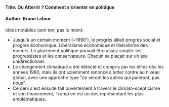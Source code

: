 #### Title:  Où Atterrir ? Comment s'orienter en politique
#### Author: Bruno Latour

Idées notables (son ton, pas le mien):
- Jusqu'à un certain moment (~1990'), le progrès alliait progrès social et progrès économique. 
Libéralisme économique et libéralisme des moeurs. 
Le placement politique pouvait être assez simple: les progressistes et les conservateurs. 
Chacun se plaçait sur un axe unidirectionnel.
- Le changement climatique a été détecté et compris par les élites dès les années 1980, mais ils ont sciemment renoncé à lutter contre au niveau global, avec une approche type "ce seront les autres qui paieront, pas nous".
- Ce déni s'est ensuite fait ouvertement à travers le climato-scepticisme et son financement, Trump en est un des représentant les plus emblématiques.
